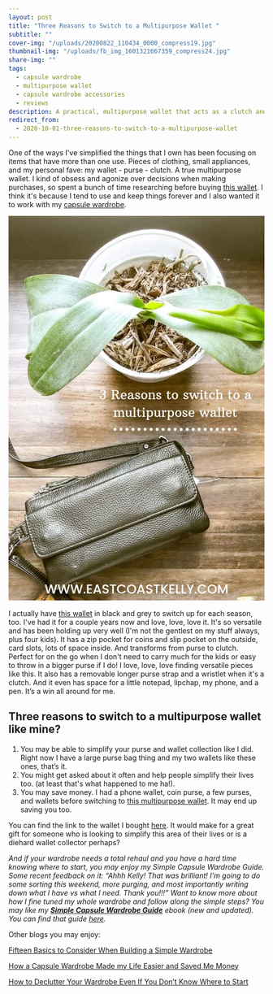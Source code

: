 ```yaml
---
layout: post
title: "Three Reasons to Switch to a Multipurpose Wallet "
subtitle: ""
cover-img: "/uploads/20200822_110434_0000_compress19.jpg"
thumbnail-img: "/uploads/fb_img_1601321667359_compress24.jpg"
share-img: ""
tags:
  - capsule wardrobe
  - multipurpose wallet
  - capsule wardrobe accessories
  - reviews
description: A practical, multipurpose wallet that acts as a clutch and a purse as well.
redirect_from:
  - 2020-10-01-three-reasons-to-switch-to-a-multipurpose-wallet
---
```


One of the ways I've simplified the things that I own has been focusing on items that have more than one use. Pieces of clothing, small appliances, and my personal fave: my wallet - purse - clutch. A true multipurpose wallet. I kind of obsess and agonize over decisions when making purchases, so spent a bunch of time researching before buying [this wallet](https://amzn.to/385fJqa). I think it's because I tend to use and keep things forever and I also wanted it to work with my [capsule wardrobe](https://bemorewithless.com/how-to-build-a-capsule-wardrobe/).

![A picture of my wallet on the table.](/uploads/20200929_145913_0000_compress76.jpg "walletimage")

I actually have [this wallet](https://bemorewithless.com/how-to-build-a-capsule-wardrobe/) in black and grey to switch up for each season, too. I've had it for a couple years now and love, love, love it. It's so versatile and has been holding up very well (I'm not the gentlest on my stuff always, plus four kids). It has a zip pocket for coins and slip pocket on the outside, card slots, lots of space inside. And transforms from purse to clutch. Perfect for on the go when I don't need to carry much for the kids or easy to throw in a bigger purse if I do! I love, love, love finding versatile pieces like this. It also has a removable longer purse strap and a wristlet when it's a clutch. And it even has space for a little notepad, lipchap, my phone, and a pen. It’s a win all around for me.

## Three reasons to switch to a multipurpose wallet like mine?

1. You may be able to simplify your purse and wallet collection like I did. Right now I have a large purse bag thing and my two wallets like these ones, that’s it.
2. You might get asked about it often and help people simplify their lives too. (at least that's what happened to me ha!).
3. You may save money. I had a phone wallet, coin purse, a few purses, and wallets before switching to [this multipurpose wallet](https://amzn.to/385fJqa). It may end up saving you too.

You can find the link to the wallet I bought [here](https://amzn.to/385fJqa). It would make for a great gift for someone who is looking to simplify this area of their lives or is a diehard wallet collector perhaps?

_And if your wardrobe needs a total rehaul and you have a hard time knowing where to start, you may enjoy my Simple Capsule Wardrobe Guide. Some recent feedback on it: “Ahhh Kelly! That was brilliant! I’m going to do some sorting this weekend, more purging, and most importantly writing down what I have vs what I need. Thank you!!!” Want to know more about how I fine tuned my whole wardrobe and follow along the simple steps? You may like my_ [**_Simple Capsule Wardrobe Guide_**](https://www.simplehomemom.com/simple-capsule-wardrobe-guide/) _ebook (new and updated). You can find that guide_ [_here_](https://www.simplehomemom.com/simple-capsule-wardrobe-guide/)_._

Other blogs you may enjoy:

[Fifteen Basics to Consider When Building a Simple Wardrobe](https://www.simplehomemom.com/2020-11-11-fifteen-basics-to-consider-when-building-a-simple-wardrobe/)

[How a Capsule Wardrobe Made my Life Easier and Saved Me Money](https://www.simplehomemom.com/2020-10-27-how-a-capsule-wardrobe-made-my-life-easier-and-saved-me-money/)

[How to Declutter Your Wardrobe Even If You Don’t Know Where to Start](https://www.simplehomemom.com/2020-08-25-how-to-declutter-your-wardrobe-even-if-you-don-t-know-where-to-start/)
